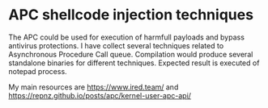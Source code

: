 # APC shellcode injection techniques

The APC could be used for execution of harmfull payloads and bypass antivirus protections. I have collect several techniques related to Asynchronous Procedure Call queue. Compilation would produce several standalone binaries for different techniques. Expected result is executed of notepad process. 

My main resources are https://www.ired.team/ and https://repnz.github.io/posts/apc/kernel-user-apc-api/
